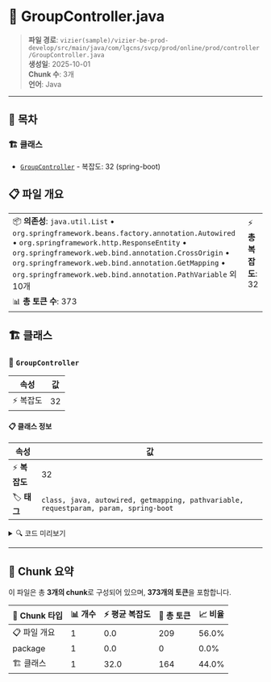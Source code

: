 # 📄 GroupController.java

> **파일 경로**: `vizier(sample)/vizier-be-prod-develop/src/main/java/com/lgcns/svcp/prod/online/prod/controller/GroupController.java`  
> **생성일**: 2025-10-01  
> **Chunk 수**: 3개  
> **언어**: Java
---

## 📑 목차

### 🏗️ 클래스
- [`GroupController`](#class-groupcontroller) - 복잡도: 32 (spring-boot)

## 📋 파일 개요

| | |
|--|--|
| 📦 **의존성**: `java.util.List` • `org.springframework.beans.factory.annotation.Autowired` • `org.springframework.http.ResponseEntity` • `org.springframework.web.bind.annotation.CrossOrigin` • `org.springframework.web.bind.annotation.GetMapping` • `org.springframework.web.bind.annotation.PathVariable` 외 10개 | ⚡ **총 복잡도**: 32 |
| 📊 **총 토큰 수**: 373 |  |



## 🏗️ 클래스

### <a id="class-groupcontroller"></a>🎯 `GroupController`

| 속성 | 값 |
|------|----|
| ⚡ 복잡도 | 32 |



#### 📋 클래스 정보

| 속성 | 값 |
|------|----|
| ⚡ **복잡도** | 32 || 📍 **라인 범위** | 27-27 |
| 🏷️ **태그** | `class, java, autowired, getmapping, pathvariable, requestparam, param, spring-boot` || 🏗️ **프레임워크** | `spring-boot` |

<details>
<summary>🔍 코드 미리보기</summary>

```java
public class GroupController {
	@Autowired
	private GroupService groupService;
	
	@GetMapping(value = "/offer-groups")
	@Operation(summary = "빌링요소 전체 조회 API", description = "빌링요소 상세정보 전체 리스트 조회")
	public ResponseEntity<List<?>> retrieveOfferGroupList() {
		List<?> response = groupService.retrieveOfferGroupList();

		return ResponseEntity.ok(response);
	}
	
	@GetMapping(value = "/offer-groups/{offergroupcode}")
	@Operation(summary = "오퍼그룹 단건 조회 API", description = "오퍼그룹코드로 오퍼그룹정보와 연결된 오퍼 조회")
	public ResponseEntity<OfferGroupAndOfferDto> retrieveOfferGroupAndOffer(@Parameter(description ="오퍼그룹코드", required = true, example = "GROG000010")
	@PathVariable("offergroupcode") String offerGroupCode) {
		OfferGroupAndOfferDto response = groupService.retrieveOfferGroupAndOffer(offerGroupCode);
		ret...
```

**Chunk 정보**
- 🆔 **ID**: `22f8f3603f31`
- 📍 **라인**: 27-27
- 📊 **토큰**: 164
- 🏷️ **태그**: `class, java, autowired, getmapping, pathvariable...`

</details>

---





## 🧩 Chunk 요약

이 파일은 총 **3개의 chunk**로 구성되어 있으며, **373개의 토큰**을 포함합니다.

| 🧩 Chunk 타입 | 📊 개수 | ⚡ 평균 복잡도 | 📝 총 토큰 | 📈 비율 |
|---------------|--------|-------------|----------|--------|
| 📋 파일 개요 | 1 | 0.0 | 209 | 56.0% |
| package | 1 | 0.0 | 0 | 0.0% |
| 🏗️ 클래스 | 1 | 32.0 | 164 | 44.0% |

